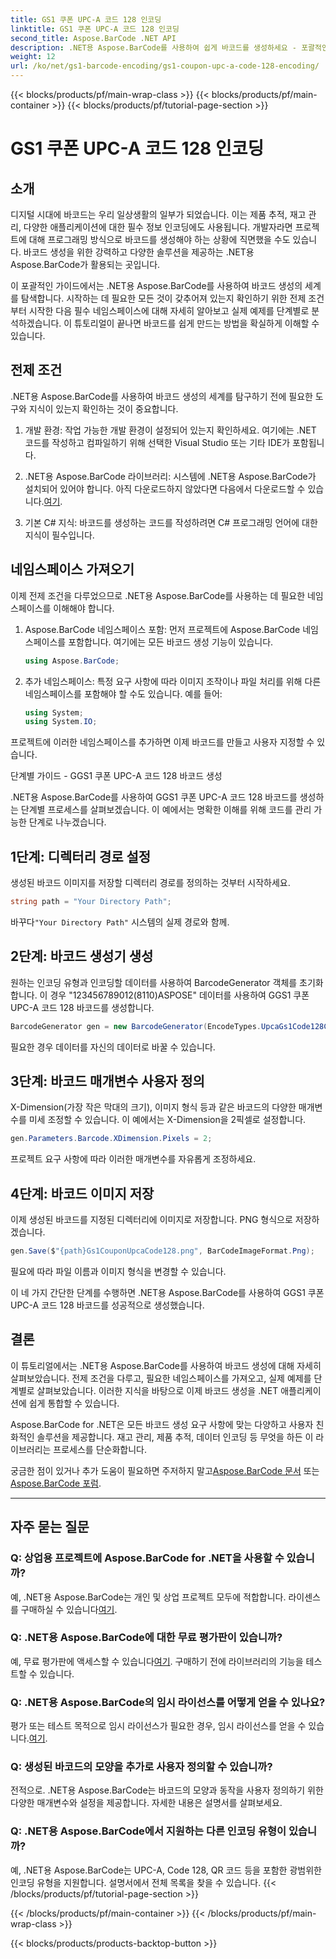 ```yaml
---
title: GS1 쿠폰 UPC-A 코드 128 인코딩
linktitle: GS1 쿠폰 UPC-A 코드 128 인코딩
second_title: Aspose.BarCode .NET API
description: .NET용 Aspose.BarCode를 사용하여 쉽게 바코드를 생성하세요 - 포괄적인 바코드 생성 솔루션입니다. 오늘 시작해보세요!
weight: 12
url: /ko/net/gs1-barcode-encoding/gs1-coupon-upc-a-code-128-encoding/
---
```


{{< blocks/products/pf/main-wrap-class >}}
{{< blocks/products/pf/main-container >}}
{{< blocks/products/pf/tutorial-page-section >}}

# GS1 쿠폰 UPC-A 코드 128 인코딩


## 소개

디지털 시대에 바코드는 우리 일상생활의 일부가 되었습니다. 이는 제품 추적, 재고 관리, 다양한 애플리케이션에 대한 필수 정보 인코딩에도 사용됩니다. 개발자라면 프로젝트에 대해 프로그래밍 방식으로 바코드를 생성해야 하는 상황에 직면했을 수도 있습니다. 바코드 생성을 위한 강력하고 다양한 솔루션을 제공하는 .NET용 Aspose.BarCode가 활용되는 곳입니다.

이 포괄적인 가이드에서는 .NET용 Aspose.BarCode를 사용하여 바코드 생성의 세계를 탐색합니다. 시작하는 데 필요한 모든 것이 갖추어져 있는지 확인하기 위한 전제 조건부터 시작한 다음 필수 네임스페이스에 대해 자세히 알아보고 실제 예제를 단계별로 분석하겠습니다. 이 튜토리얼이 끝나면 바코드를 쉽게 만드는 방법을 확실하게 이해할 수 있습니다.

## 전제 조건

.NET용 Aspose.BarCode를 사용하여 바코드 생성의 세계를 탐구하기 전에 필요한 도구와 지식이 있는지 확인하는 것이 중요합니다.

1. 개발 환경: 작업 가능한 개발 환경이 설정되어 있는지 확인하세요. 여기에는 .NET 코드를 작성하고 컴파일하기 위해 선택한 Visual Studio 또는 기타 IDE가 포함됩니다.

2.  .NET용 Aspose.BarCode 라이브러리: 시스템에 .NET용 Aspose.BarCode가 설치되어 있어야 합니다. 아직 다운로드하지 않았다면 다음에서 다운로드할 수 있습니다.[여기](https://releases.aspose.com/barcode/net/).

3. 기본 C# 지식: 바코드를 생성하는 코드를 작성하려면 C# 프로그래밍 언어에 대한 지식이 필수입니다.

## 네임스페이스 가져오기

이제 전제 조건을 다루었으므로 .NET용 Aspose.BarCode를 사용하는 데 필요한 네임스페이스를 이해해야 합니다.

1. Aspose.BarCode 네임스페이스 포함: 먼저 프로젝트에 Aspose.BarCode 네임스페이스를 포함합니다. 여기에는 모든 바코드 생성 기능이 있습니다.

   ```csharp
   using Aspose.BarCode;
   ```

2. 추가 네임스페이스: 특정 요구 사항에 따라 이미지 조작이나 파일 처리를 위해 다른 네임스페이스를 포함해야 할 수도 있습니다. 예를 들어:

   ```csharp
   using System;
   using System.IO;
   ```

프로젝트에 이러한 네임스페이스를 추가하면 이제 바코드를 만들고 사용자 지정할 수 있습니다.

단계별 가이드 - GGS1 쿠폰 UPC-A 코드 128 바코드 생성

.NET용 Aspose.BarCode를 사용하여 GGS1 쿠폰 UPC-A 코드 128 바코드를 생성하는 단계별 프로세스를 살펴보겠습니다. 이 예에서는 명확한 이해를 위해 코드를 관리 가능한 단계로 나누겠습니다.

## 1단계: 디렉터리 경로 설정

생성된 바코드 이미지를 저장할 디렉터리 경로를 정의하는 것부터 시작하세요.

```csharp
string path = "Your Directory Path";
```

 바꾸다`"Your Directory Path"` 시스템의 실제 경로와 함께.

## 2단계: 바코드 생성기 생성

원하는 인코딩 유형과 인코딩할 데이터를 사용하여 BarcodeGenerator 객체를 초기화합니다. 이 경우 "123456789012(8110)ASPOSE" 데이터를 사용하여 GGS1 쿠폰 UPC-A 코드 128 바코드를 생성합니다.

```csharp
BarcodeGenerator gen = new BarcodeGenerator(EncodeTypes.UpcaGs1Code128Coupon, "123456789012(8110)ASPOSE");
```

필요한 경우 데이터를 자신의 데이터로 바꿀 수 있습니다.

## 3단계: 바코드 매개변수 사용자 정의

X-Dimension(가장 작은 막대의 크기), 이미지 형식 등과 같은 바코드의 다양한 매개변수를 미세 조정할 수 있습니다. 이 예에서는 X-Dimension을 2픽셀로 설정합니다.

```csharp
gen.Parameters.Barcode.XDimension.Pixels = 2;
```

프로젝트 요구 사항에 따라 이러한 매개변수를 자유롭게 조정하세요.

## 4단계: 바코드 이미지 저장

이제 생성된 바코드를 지정된 디렉터리에 이미지로 저장합니다. PNG 형식으로 저장하겠습니다.

```csharp
gen.Save($"{path}Gs1CouponUpcaCode128.png", BarCodeImageFormat.Png);
```

필요에 따라 파일 이름과 이미지 형식을 변경할 수 있습니다.

이 네 가지 간단한 단계를 수행하면 .NET용 Aspose.BarCode를 사용하여 GGS1 쿠폰 UPC-A 코드 128 바코드를 성공적으로 생성했습니다.

## 결론

이 튜토리얼에서는 .NET용 Aspose.BarCode를 사용하여 바코드 생성에 대해 자세히 살펴보았습니다. 전제 조건을 다루고, 필요한 네임스페이스를 가져오고, 실제 예제를 단계별로 살펴보았습니다. 이러한 지식을 바탕으로 이제 바코드 생성을 .NET 애플리케이션에 쉽게 통합할 수 있습니다.

Aspose.BarCode for .NET은 모든 바코드 생성 요구 사항에 맞는 다양하고 사용자 친화적인 솔루션을 제공합니다. 재고 관리, 제품 추적, 데이터 인코딩 등 무엇을 하든 이 라이브러리는 프로세스를 단순화합니다.

 궁금한 점이 있거나 추가 도움이 필요하면 주저하지 말고[Aspose.BarCode 문서](https://reference.aspose.com/barcode/net/) 또는[Aspose.BarCode 포럼](https://forum.aspose.com/c/barcode/13).

---

## 자주 묻는 질문

### Q: 상업용 프로젝트에 Aspose.BarCode for .NET을 사용할 수 있습니까?
 예, .NET용 Aspose.BarCode는 개인 및 상업 프로젝트 모두에 적합합니다. 라이센스를 구매하실 수 있습니다[여기](https://purchase.aspose.com/buy).

### Q: .NET용 Aspose.BarCode에 대한 무료 평가판이 있습니까?
예, 무료 평가판에 액세스할 수 있습니다[여기](https://releases.aspose.com/). 구매하기 전에 라이브러리의 기능을 테스트할 수 있습니다.

### Q: .NET용 Aspose.BarCode의 임시 라이선스를 어떻게 얻을 수 있나요?
 평가 또는 테스트 목적으로 임시 라이선스가 필요한 경우, 임시 라이선스를 얻을 수 있습니다.[여기](https://purchase.aspose.com/temporary-license/).

### Q: 생성된 바코드의 모양을 추가로 사용자 정의할 수 있습니까?
전적으로. .NET용 Aspose.BarCode는 바코드의 모양과 동작을 사용자 정의하기 위한 다양한 매개변수와 설정을 제공합니다. 자세한 내용은 설명서를 살펴보세요.

### Q: .NET용 Aspose.BarCode에서 지원하는 다른 인코딩 유형이 있습니까?
예, .NET용 Aspose.BarCode는 UPC-A, Code 128, QR 코드 등을 포함한 광범위한 인코딩 유형을 지원합니다. 설명서에서 전체 목록을 찾을 수 있습니다.
{{< /blocks/products/pf/tutorial-page-section >}}

{{< /blocks/products/pf/main-container >}}
{{< /blocks/products/pf/main-wrap-class >}}

{{< blocks/products/products-backtop-button >}}
